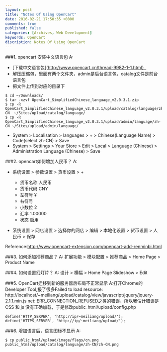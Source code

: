 ```yaml
---
layout: post
title: "Notes Of Using OpenCart"
date: 2016-02-21 17:50:35 +0800
comments: true
published: false
categories: [Archives, Web Development]
keywords: OpenCart
discription: Notes Of Using OpenCart
---
```

###1. opencart 安装中文语言包
A:

* [下载中文语言包](http://www.opencart.cn/thread-9982-1-1.html）
* 解压压缩包，里面有两个文件夹，admin是后台语言包，catalog文件是前台语言包
* 把文件上传到对应的目录下

```
$ cd ~/Downloads/
$ tar -xzvf OpenCart_SimplifiedChinese_language_v2.0.3.1.zip
$ cp -R OpenCart_SimplifiedChinese_language_v2.0.3.1/upload/catalog/language/zh-CN  ~/Sites/upload/catalog/language/
$ cp -R OpenCart_SimplifiedChinese_language_v2.0.3.1/upload/admin/language/zh-CN ~/Sites/upload/admin/language/
```

* System > Localisation > languages > + > Chinese(Language Name) > Code(select zh-CN) > Save
* System > Settings > Your Store > Edit > Local > Language (Chinese) > Administration Language (Chinese) > Save

###2. opencart如何增加人民币？
A:

* 系统设置 > 参数设置 > 货币设置 > + 
	
	* 货币名称 人民币
	* 货币代码 CNY
	* 左符号 ¥
	* 右符号
	* 小数位 2
	* 汇率 1.00000
	* 状态 启用

* 系统设置 > 网店设置 > 选择你的网店 > 编辑 > 本地化设置 > 货币设置 > 人民币 > 保存

Reference:http://www.opencart-extension.com/opencart-add-renminbi.html

###3. 如何添加推荐商品？
A: 扩展功能 > 模块配置 > 推荐商品 > Home Page > Product Name

###4. 如何设置幻灯片？
A: 设计 > 横幅 > Home Page Slideshow > Edit

###5. OpenCart迁移到新的服务器后布局不正常显示
A:打开Chrome的Developer Tool,报了很多Failed to load resource: http://localhost/~meiliang/upload/catalog/view/javascript/jquery/jquery-2.1.1.min.js net::ERR_CONNECTION_REFUSED之类的错误，所以我估计错误是 CSS 和 js 没有正确加载，于是修改public_html/upload/config.php

```
define('HTTP_SERVER', 'http://ip/~meiliang/upload/');
define('HTTPS_SERVER', 'http://ip/~meiliang/upload/');
```

###6. 增加语言后，语言图标不显示
A:

```
$ cp public_html/upload/image/flags/cn.png public_html/upload/catalog/language/zh-CN/zh-CN.png
```

